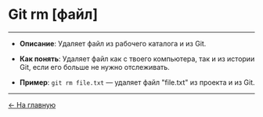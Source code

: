 # **Git rm [файл]**

---

- **Описание**: Удаляет файл из рабочего каталога и из Git.

- **Как понять**: Удаляет файл как с твоего компьютера, так и из истории Git, если его больше не нужно отслеживать.

- **Пример**: `git rm file.txt` — удаляет файл "file.txt" из проекта и из Git.

---

[← На главную](./readme.md)